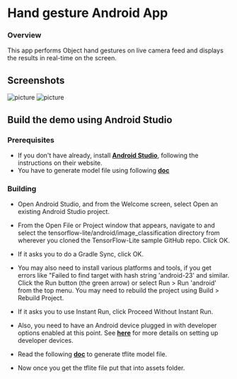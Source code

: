 # Hand gesture Android App


### Overview
This app performs Object hand gestures on live camera feed and displays the results in real-time on the screen.

## Screenshots
 
![picture](screenshot/device-2018-10-15-171752.png)
![picture](screenshot/device-2018-10-15-171241.png)

## Build the demo using Android Studio                      

### Prerequisites

* If you don't have already, install **[Android Studio](https://developer.android.com/studio/index.html)**, following the instructions on their website.
* You have to generate model file using following **[doc](../../ml/gesture_recognition/tfjs_tflite_conversion.md)** 
  


### Building
* Open Android Studio, and from the Welcome screen, select Open an existing Android Studio project.

* From the Open File or Project window that appears, navigate to and select the tensorflow-lite/android/image_classification directory from wherever you cloned the TensorFlow-Lite sample GitHub repo. Click OK.

* If it asks you to do a Gradle Sync, click OK.

* You may also need to install various platforms and tools, if you get errors like "Failed to find target with hash string 'android-23' and similar.
Click the Run button (the green arrow) or select Run > Run 'android' from the top menu. You may need to rebuild the project using Build > Rebuild Project.

* If it asks you to use Instant Run, click Proceed Without Instant Run.

* Also, you need to have an Android device plugged in with developer options enabled at this point. See **[here](https://developer.android.com/studio/run/device)** for more details on setting up developer devices.
* Read the following **[doc](../../ml/gesture_recognition/tfjs_tflite_conversion.md)** to generate tflite model file.
* Now once you get the tflite file put that into assets folder.

